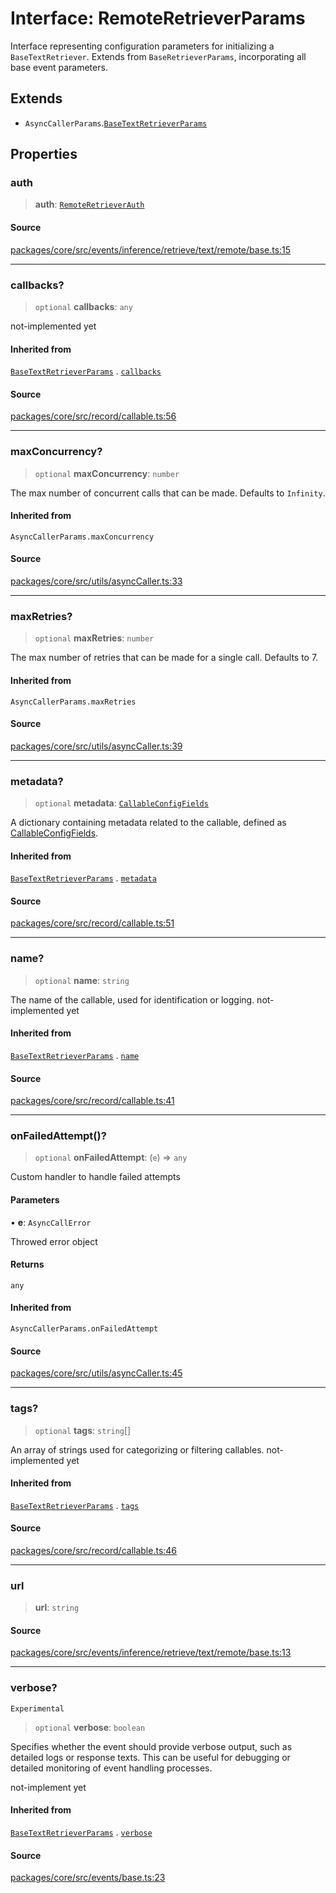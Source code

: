 # Interface: RemoteRetrieverParams

Interface representing configuration parameters for initializing a `BaseTextRetriever`.
Extends from `BaseRetrieverParams`, incorporating all base event parameters.

## Extends

- `AsyncCallerParams`.[`BaseTextRetrieverParams`](../../../../base/interfaces/BaseTextRetrieverParams.md)

## Properties

### auth

> **auth**: [`RemoteRetrieverAuth`](../../type-aliases/RemoteRetrieverAuth.md)

#### Source

[packages/core/src/events/inference/retrieve/text/remote/base.ts:15](https://github.com/VictorS67/encre/blob/42c3bddca4be2d23ad959c1c99381eefbf43789c/packages/core/src/events/inference/retrieve/text/remote/base.ts#L15)

***

### callbacks?

> `optional` **callbacks**: `any`

not-implemented yet

#### Inherited from

[`BaseTextRetrieverParams`](../../../../base/interfaces/BaseTextRetrieverParams.md) . [`callbacks`](../../../../base/interfaces/BaseTextRetrieverParams.md#callbacks)

#### Source

[packages/core/src/record/callable.ts:56](https://github.com/VictorS67/encre/blob/42c3bddca4be2d23ad959c1c99381eefbf43789c/packages/core/src/record/callable.ts#L56)

***

### maxConcurrency?

> `optional` **maxConcurrency**: `number`

The max number of concurrent calls that can be made.
Defaults to `Infinity`.

#### Inherited from

`AsyncCallerParams.maxConcurrency`

#### Source

[packages/core/src/utils/asyncCaller.ts:33](https://github.com/VictorS67/encre/blob/42c3bddca4be2d23ad959c1c99381eefbf43789c/packages/core/src/utils/asyncCaller.ts#L33)

***

### maxRetries?

> `optional` **maxRetries**: `number`

The max number of retries that can be made for a single call.
Defaults to 7.

#### Inherited from

`AsyncCallerParams.maxRetries`

#### Source

[packages/core/src/utils/asyncCaller.ts:39](https://github.com/VictorS67/encre/blob/42c3bddca4be2d23ad959c1c99381eefbf43789c/packages/core/src/utils/asyncCaller.ts#L39)

***

### metadata?

> `optional` **metadata**: [`CallableConfigFields`](../../../../../../../record/callable/type-aliases/CallableConfigFields.md)

A dictionary containing metadata related to the callable, defined as [CallableConfigFields](../../../../../../../record/callable/type-aliases/CallableConfigFields.md).

#### Inherited from

[`BaseTextRetrieverParams`](../../../../base/interfaces/BaseTextRetrieverParams.md) . [`metadata`](../../../../base/interfaces/BaseTextRetrieverParams.md#metadata)

#### Source

[packages/core/src/record/callable.ts:51](https://github.com/VictorS67/encre/blob/42c3bddca4be2d23ad959c1c99381eefbf43789c/packages/core/src/record/callable.ts#L51)

***

### name?

> `optional` **name**: `string`

The name of the callable, used for identification or logging. not-implemented yet

#### Inherited from

[`BaseTextRetrieverParams`](../../../../base/interfaces/BaseTextRetrieverParams.md) . [`name`](../../../../base/interfaces/BaseTextRetrieverParams.md#name)

#### Source

[packages/core/src/record/callable.ts:41](https://github.com/VictorS67/encre/blob/42c3bddca4be2d23ad959c1c99381eefbf43789c/packages/core/src/record/callable.ts#L41)

***

### onFailedAttempt()?

> `optional` **onFailedAttempt**: (`e`) => `any`

Custom handler to handle failed attempts

#### Parameters

• **e**: `AsyncCallError`

Throwed error object

#### Returns

`any`

#### Inherited from

`AsyncCallerParams.onFailedAttempt`

#### Source

[packages/core/src/utils/asyncCaller.ts:45](https://github.com/VictorS67/encre/blob/42c3bddca4be2d23ad959c1c99381eefbf43789c/packages/core/src/utils/asyncCaller.ts#L45)

***

### tags?

> `optional` **tags**: `string`[]

An array of strings used for categorizing or filtering callables. not-implemented yet

#### Inherited from

[`BaseTextRetrieverParams`](../../../../base/interfaces/BaseTextRetrieverParams.md) . [`tags`](../../../../base/interfaces/BaseTextRetrieverParams.md#tags)

#### Source

[packages/core/src/record/callable.ts:46](https://github.com/VictorS67/encre/blob/42c3bddca4be2d23ad959c1c99381eefbf43789c/packages/core/src/record/callable.ts#L46)

***

### url

> **url**: `string`

#### Source

[packages/core/src/events/inference/retrieve/text/remote/base.ts:13](https://github.com/VictorS67/encre/blob/42c3bddca4be2d23ad959c1c99381eefbf43789c/packages/core/src/events/inference/retrieve/text/remote/base.ts#L13)

***

### verbose?

`Experimental`

> `optional` **verbose**: `boolean`

Specifies whether the event should provide verbose output, such as detailed logs or response texts.
This can be useful for debugging or detailed monitoring of event handling processes.

not-implement yet

#### Inherited from

[`BaseTextRetrieverParams`](../../../../base/interfaces/BaseTextRetrieverParams.md) . [`verbose`](../../../../base/interfaces/BaseTextRetrieverParams.md#verbose)

#### Source

[packages/core/src/events/base.ts:23](https://github.com/VictorS67/encre/blob/42c3bddca4be2d23ad959c1c99381eefbf43789c/packages/core/src/events/base.ts#L23)
